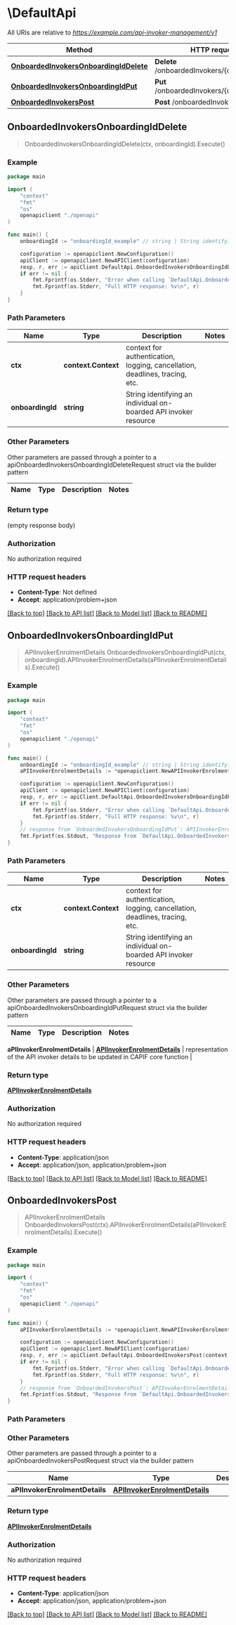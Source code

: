 # \DefaultApi

All URIs are relative to *https://example.com/api-invoker-management/v1*

Method | HTTP request | Description
------------- | ------------- | -------------
[**OnboardedInvokersOnboardingIdDelete**](DefaultApi.md#OnboardedInvokersOnboardingIdDelete) | **Delete** /onboardedInvokers/{onboardingId} | 
[**OnboardedInvokersOnboardingIdPut**](DefaultApi.md#OnboardedInvokersOnboardingIdPut) | **Put** /onboardedInvokers/{onboardingId} | 
[**OnboardedInvokersPost**](DefaultApi.md#OnboardedInvokersPost) | **Post** /onboardedInvokers | 



## OnboardedInvokersOnboardingIdDelete

> OnboardedInvokersOnboardingIdDelete(ctx, onboardingId).Execute()





### Example

```go
package main

import (
    "context"
    "fmt"
    "os"
    openapiclient "./openapi"
)

func main() {
    onboardingId := "onboardingId_example" // string | String identifying an individual on-boarded API invoker resource

    configuration := openapiclient.NewConfiguration()
    apiClient := openapiclient.NewAPIClient(configuration)
    resp, r, err := apiClient.DefaultApi.OnboardedInvokersOnboardingIdDelete(context.Background(), onboardingId).Execute()
    if err != nil {
        fmt.Fprintf(os.Stderr, "Error when calling `DefaultApi.OnboardedInvokersOnboardingIdDelete``: %v\n", err)
        fmt.Fprintf(os.Stderr, "Full HTTP response: %v\n", r)
    }
}
```

### Path Parameters


Name | Type | Description  | Notes
------------- | ------------- | ------------- | -------------
**ctx** | **context.Context** | context for authentication, logging, cancellation, deadlines, tracing, etc.
**onboardingId** | **string** | String identifying an individual on-boarded API invoker resource | 

### Other Parameters

Other parameters are passed through a pointer to a apiOnboardedInvokersOnboardingIdDeleteRequest struct via the builder pattern


Name | Type | Description  | Notes
------------- | ------------- | ------------- | -------------


### Return type

 (empty response body)

### Authorization

No authorization required

### HTTP request headers

- **Content-Type**: Not defined
- **Accept**: application/problem+json

[[Back to top]](#) [[Back to API list]](../README.md#documentation-for-api-endpoints)
[[Back to Model list]](../README.md#documentation-for-models)
[[Back to README]](../README.md)


## OnboardedInvokersOnboardingIdPut

> APIInvokerEnrolmentDetails OnboardedInvokersOnboardingIdPut(ctx, onboardingId).APIInvokerEnrolmentDetails(aPIInvokerEnrolmentDetails).Execute()





### Example

```go
package main

import (
    "context"
    "fmt"
    "os"
    openapiclient "./openapi"
)

func main() {
    onboardingId := "onboardingId_example" // string | String identifying an individual on-boarded API invoker resource
    aPIInvokerEnrolmentDetails := *openapiclient.NewAPIInvokerEnrolmentDetails(*openapiclient.NewOnboardingInformation("ApiInvokerPublicKey_example"), "NotificationDestination_example") // APIInvokerEnrolmentDetails | representation of the API invoker details to be updated in CAPIF core function

    configuration := openapiclient.NewConfiguration()
    apiClient := openapiclient.NewAPIClient(configuration)
    resp, r, err := apiClient.DefaultApi.OnboardedInvokersOnboardingIdPut(context.Background(), onboardingId).APIInvokerEnrolmentDetails(aPIInvokerEnrolmentDetails).Execute()
    if err != nil {
        fmt.Fprintf(os.Stderr, "Error when calling `DefaultApi.OnboardedInvokersOnboardingIdPut``: %v\n", err)
        fmt.Fprintf(os.Stderr, "Full HTTP response: %v\n", r)
    }
    // response from `OnboardedInvokersOnboardingIdPut`: APIInvokerEnrolmentDetails
    fmt.Fprintf(os.Stdout, "Response from `DefaultApi.OnboardedInvokersOnboardingIdPut`: %v\n", resp)
}
```

### Path Parameters


Name | Type | Description  | Notes
------------- | ------------- | ------------- | -------------
**ctx** | **context.Context** | context for authentication, logging, cancellation, deadlines, tracing, etc.
**onboardingId** | **string** | String identifying an individual on-boarded API invoker resource | 

### Other Parameters

Other parameters are passed through a pointer to a apiOnboardedInvokersOnboardingIdPutRequest struct via the builder pattern


Name | Type | Description  | Notes
------------- | ------------- | ------------- | -------------

 **aPIInvokerEnrolmentDetails** | [**APIInvokerEnrolmentDetails**](APIInvokerEnrolmentDetails.md) | representation of the API invoker details to be updated in CAPIF core function | 

### Return type

[**APIInvokerEnrolmentDetails**](APIInvokerEnrolmentDetails.md)

### Authorization

No authorization required

### HTTP request headers

- **Content-Type**: application/json
- **Accept**: application/json, application/problem+json

[[Back to top]](#) [[Back to API list]](../README.md#documentation-for-api-endpoints)
[[Back to Model list]](../README.md#documentation-for-models)
[[Back to README]](../README.md)


## OnboardedInvokersPost

> APIInvokerEnrolmentDetails OnboardedInvokersPost(ctx).APIInvokerEnrolmentDetails(aPIInvokerEnrolmentDetails).Execute()





### Example

```go
package main

import (
    "context"
    "fmt"
    "os"
    openapiclient "./openapi"
)

func main() {
    aPIInvokerEnrolmentDetails := *openapiclient.NewAPIInvokerEnrolmentDetails(*openapiclient.NewOnboardingInformation("ApiInvokerPublicKey_example"), "NotificationDestination_example") // APIInvokerEnrolmentDetails | 

    configuration := openapiclient.NewConfiguration()
    apiClient := openapiclient.NewAPIClient(configuration)
    resp, r, err := apiClient.DefaultApi.OnboardedInvokersPost(context.Background()).APIInvokerEnrolmentDetails(aPIInvokerEnrolmentDetails).Execute()
    if err != nil {
        fmt.Fprintf(os.Stderr, "Error when calling `DefaultApi.OnboardedInvokersPost``: %v\n", err)
        fmt.Fprintf(os.Stderr, "Full HTTP response: %v\n", r)
    }
    // response from `OnboardedInvokersPost`: APIInvokerEnrolmentDetails
    fmt.Fprintf(os.Stdout, "Response from `DefaultApi.OnboardedInvokersPost`: %v\n", resp)
}
```

### Path Parameters



### Other Parameters

Other parameters are passed through a pointer to a apiOnboardedInvokersPostRequest struct via the builder pattern


Name | Type | Description  | Notes
------------- | ------------- | ------------- | -------------
 **aPIInvokerEnrolmentDetails** | [**APIInvokerEnrolmentDetails**](APIInvokerEnrolmentDetails.md) |  | 

### Return type

[**APIInvokerEnrolmentDetails**](APIInvokerEnrolmentDetails.md)

### Authorization

No authorization required

### HTTP request headers

- **Content-Type**: application/json
- **Accept**: application/json, application/problem+json

[[Back to top]](#) [[Back to API list]](../README.md#documentation-for-api-endpoints)
[[Back to Model list]](../README.md#documentation-for-models)
[[Back to README]](../README.md)

